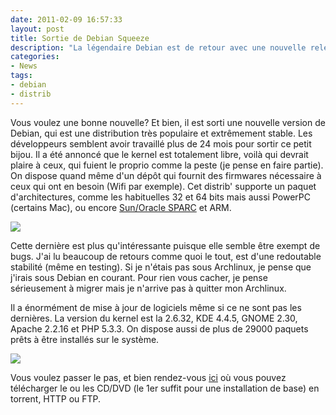 ```yaml
---
date: 2011-02-09 16:57:33
layout: post
title: Sortie de Debian Squeeze
description: "La légendaire Debian est de retour avec une nouvelle release stable."
categories:
- News
tags:
- debian
- distrib
---
```


Vous voulez une bonne nouvelle? Et bien, il est sorti une nouvelle version de Debian, qui est une distribution très populaire et extrêmement stable. Les développeurs semblent avoir travaillé plus de 24 mois pour sortir ce petit bijou. Il a été annoncé que le kernel est totalement libre, voilà qui devrait plaire à ceux, qui fuient le proprio comme la peste (je pense en faire partie). On dispose quand même d'un dépôt qui fournit des firmwares nécessaire à ceux qui ont en besoin (Wifi par exemple). Cet distrib' supporte un paquet d'architectures, comme les habituelles 32 et 64 bits mais aussi PowerPC (certains Mac), ou encore [Sun/Oracle SPARC](http://www.irisa.fr/caps/projects/TechnologicalSurvey/micro/PI-957-html/chapter2_8.html) et ARM.

<!-- more -->

<img class="imgcenter" src="http://linuxien.legtux.org/uploads/images/2011/02/debiansqueeze.png">

Cette dernière est plus qu'intéressante puisque elle semble être exempt de bugs. J'ai lu beaucoup de retours comme quoi le tout, est d'une redoutable stabilité (même en testing). Si je n'étais pas sous Archlinux, je pense que j'irais sous Debian en courant. Pour rien vous cacher, je pense sérieusement à migrer mais je n'arrive pas à quitter mon Archlinux.

Il a énormément de mise à jour de logiciels même si ce ne sont pas les dernières. La version du kernel est la 2.6.32, KDE 4.4.5, GNOME 2.30, Apache 2.2.16 et PHP 5.3.3. On dispose aussi de plus de 29000 paquets prêts à être installés sur le système.

<img class="imgcenter" src="http://linuxien.legtux.org/uploads/images/2011/02/debianslog.gif">

Vous voulez passer le pas, et bien rendez-vous [ici](http://www.debian.org/CD/) où vous pouvez télécharger le ou les CD/DVD (le 1er suffit pour une installation de base) en torrent, HTTP ou FTP.
